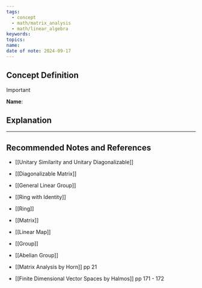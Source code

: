 ```yaml
---
tags:
  - concept
  - math/matrix_analysis
  - math/linear_algebra
keywords: 
topics: 
name: 
date of note: 2024-09-17
---
```


## Concept Definition

>[!important]
>**Name**: 



## Explanation





-----------
##  Recommended Notes and References


- [[Unitary Similarity and Unitary Diagonalizable]]
- [[Diagonalizable Matrix]]
- [[General Linear Group]]
- [[Ring with Identity]]
- [[Ring]]


- [[Matrix]]
- [[Linear Map]]
- [[Group]]
- [[Abelian Group]]


- [[Matrix Analysis by Horn]] pp 21
- [[Finite Dimensional Vector Spaces by Halmos]] pp 171 - 172